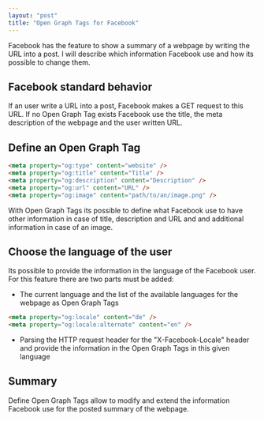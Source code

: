 ```yaml
---
layout: "post"
title: "Open Graph Tags for Facebook"
---
```


Facebook has the feature to show a summary of a webpage by writing the URL into a post. I will describe which information Facebook use and how its possible to change them.

<!--more-->

## Facebook standard behavior

If an user write a URL into a post, Facebook makes a GET request to this URL. If no Open Graph Tag exists Facebook use the title, the meta description of the webpage and the user written URL.

## Define an Open Graph Tag

```html
<meta property="og:type" content="website" />
<meta property="og:title" content="Title" />
<meta property="og:description" content="Description" />
<meta property="og:url" content="URL" />
<meta property="og:image" content="path/to/an/image.png" />
```

With Open Graph Tags its possible to define what Facebook use to have other information in case of title, description and URL and and additional information in case of an image.

## Choose the language of the user

Its possible to provide the information in the language of the Facebook user. For this feature there are two parts must be added:

* The current language and the list of the available languages for the webpage as Open Graph Tags

```html
<meta property="og:locale" content="de" />
<meta property="og:locale:alternate" content="en" />
```

* Parsing the HTTP request header for the "X-Facebook-Locale" header and provide the information in the Open Graph Tags in this given language

## Summary

Define Open Graph Tags allow to modify and extend the information Facebook use for the posted summary of the webpage.
